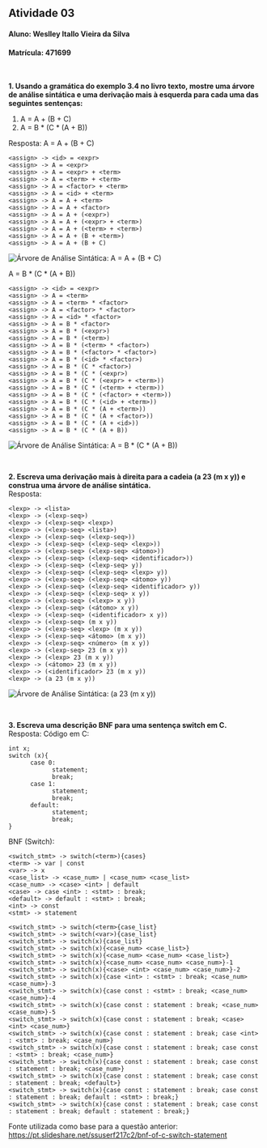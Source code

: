 ## Atividade 03
#### Aluno: Weslley Itallo Vieira da Silva
#### Matrícula: 471699

<br/>

__1. Usando a gramática do exemplo 3.4 no livro texto, mostre uma árvore de análise sintática e uma derivação mais à esquerda para cada uma das seguintes sentenças:__
 1. A = A + (B + C)
 2. A = B * (C * (A + B))
  
  
Resposta: A = A + (B + C)
```
<assign> -> <id> = <expr>
<assign> -> A = <expr>
<assign> -> A = <expr> + <term>
<assign> -> A = <term> + <term>
<assign> -> A = <factor> + <term>
<assign> -> A = <id> + <term>
<assign> -> A = A + <term>
<assign> -> A = A + <factor>
<assign> -> A = A + (<expr>)
<assign> -> A = A + (<expr> + <term>)
<assign> -> A = A + (<term> + <term>)
<assign> -> A = A + (B + <term>)
<assign> -> A = A + (B + C)
```
![Árvore de Análise Sintática: A = A + (B + C)](https://github.com/WeslliVs/weslleyitallolip20212/blob/main/atividades/atividade03/Att03%20-%20Diag1.png?raw=true)  

A = B * (C * (A + B))
```
<assign> -> <id> = <expr>
<assign> -> A = <term>
<assign> -> A = <term> * <factor>
<assign> -> A = <factor> * <factor>
<assign> -> A = <id> * <factor>
<assign> -> A = B * <factor>
<assign> -> A = B * (<expr>)
<assign> -> A = B * (<term>)
<assign> -> A = B * (<term> * <factor>)
<assign> -> A = B * (<factor> * <factor>)
<assign> -> A = B * (<id> * <factor>)
<assign> -> A = B * (C * <factor>)
<assign> -> A = B * (C * (<expr>)
<assign> -> A = B * (C * (<expr> + <term>))
<assign> -> A = B * (C * (<term> + <term>))
<assign> -> A = B * (C * (<factor> + <term>))
<assign> -> A = B * (C * (<id> + <term>))
<assign> -> A = B * (C * (A + <term>))
<assign> -> A = B * (C * (A + <factor>))
<assign> -> A = B * (C * (A + <id>))
<assign> -> A = B * (C * (A + B))
```
![Árvore de Análise Sintática: A = B * (C * (A + B))](https://github.com/WeslliVs/weslleyitallolip20212/blob/main/atividades/atividade03/Att03%20-%20Diag2.png?raw=true)  

<br/>

__2. Escreva uma derivação mais à direita para a cadeia (a 23 (m x y)) e construa uma árvore de análise sintática.__  
Resposta: 
```
<lexp> -> <lista>
<lexp> -> (<lexp-seq>)
<lexp> -> (<lexp-seq> <lexp>)
<lexp> -> (<lexp-seq> <lista>)
<lexp> -> (<lexp-seq> (<lexp-seq>))
<lexp> -> (<lexp-seq> (<lexp-seq> <lexp>))
<lexp> -> (<lexp-seq> (<lexp-seq> <átomo>))
<lexp> -> (<lexp-seq> (<lexp-seq> <identificador>))
<lexp> -> (<lexp-seq> (<lexp-seq> y))
<lexp> -> (<lexp-seq> (<lexp-seq> <lexp> y))
<lexp> -> (<lexp-seq> (<lexp-seq> <átomo> y))
<lexp> -> (<lexp-seq> (<lexp-seq> <identificador> y))
<lexp> -> (<lexp-seq> (<lexp-seq> x y))
<lexp> -> (<lexp-seq> (<lexp> x y))
<lexp> -> (<lexp-seq> (<átomo> x y))
<lexp> -> (<lexp-seq> (<identificador> x y))
<lexp> -> (<lexp-seq> (m x y))
<lexp> -> (<lexp-seq> <lexp> (m x y))
<lexp> -> (<lexp-seq> <átomo> (m x y))
<lexp> -> (<lexp-seq> <número> (m x y))
<lexp> -> (<lexp-seq> 23 (m x y))
<lexp> -> (<lexp> 23 (m x y))
<lexp> -> (<átomo> 23 (m x y))
<lexp> -> (<identificador> 23 (m x y))
<lexp> -> (a 23 (m x y))
```
![Árvore de Análise Sintática: (a 23 (m x y))](https://github.com/WeslliVs/weslleyitallolip20212/blob/main/atividades/atividade03/Att03%20-%20Diag3.png?raw=true)  

<br/>

__3. Escreva uma descrição BNF para uma sentença switch em C.__  
Resposta: Código em C:  
```
int x;
switch (x){
      case 0: 
            statement;
            break;
      case 1: 
            statement;
            break;
      default: 
            statement;
            break;
}
```
BNF (Switch): 
```
<switch_stmt> -> switch(<term>){cases}
<term> -> var | const
<var> -> x
<case_list> -> <case_num> | <case_num> <case_list>
<case_num> -> <case> <int> | default
<case> -> case <int> : <stmt> : break;
<default> -> default : <stmt> : break;
<int> -> const
<stmt> -> statement

<switch_stmt> -> switch(<term>{case_list}
<switch_stmt> -> switch(<var>){case_list}
<switch_stmt> -> switch(x){case_list}
<switch_stmt> -> switch(x){<case_num> <case_list>}
<switch_stmt> -> switch(x){<case_num> <case_num> <case_list>}
<switch_stmt> -> switch(x){<case_num> <case_num> <case_num>}-1
<switch_stmt> -> switch(x){<case> <int> <case_num> <case_num>}-2
<switch_stmt> -> switch(x){case <int> : <stmt> : break; <case_num> <case_num>}-3
<switch_stmt> -> switch(x){case const : <stmt> : break; <case_num> <case_num>}-4
<switch_stmt> -> switch(x){case const : statement : break; <case_num> <case_num>}-5
<switch_stmt> -> switch(x){case const : statement : break; <case> <int> <case_num>}
<switch_stmt> -> switch(x){case const : statement : break; case <int> : <stmt> : break; <case_num>}
<switch_stmt> -> switch(x){case const : statement : break; case const : <stmt> : break; <case_num>}
<switch_stmt> -> switch(x){case const : statement : break; case const : statement : break; <case_num>}
<switch_stmt> -> switch(x){case const : statement : break; case const : statement : break; <default>}
<switch_stmt> -> switch(x){case const : statement : break; case const : statement : break; default : <stmt> : break;}
<switch_stmt> -> switch(x){case const : statement : break; case const : statement : break; default : statement : break;}
```
Fonte utilizada como base para a questão anterior: <https://pt.slideshare.net/ssuserf217c2/bnf-of-c-switch-statement>
